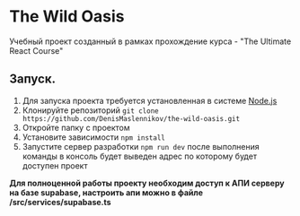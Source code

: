 # The Wild Oasis
Учебный проект созданный в рамках прохождение курса - "The Ultimate React Course"

## Запуск.
1) Для запуска проекта требуется установленная в системе [Node.js](https://nodejs.org/en)
2) Клонируйте репозиторий `git clone https://github.com/DenisMaslennikov/the-wild-oasis.git`
3) Откройте папку с проектом
4) Установите зависимости `npm install`
5) Запустите сервер разработки `npm run dev` после выполнения команды в консоль будет выведен адрес по которому будет доступен проект

**Для полноценной работы проекту необходим доступ к АПИ серверу на базе supabase, настроить апи можно в файле /src/services/supabase.ts**